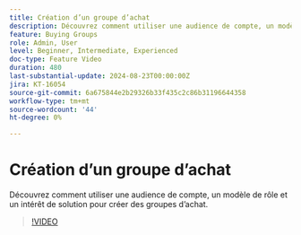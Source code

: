 ```yaml
---
title: Création d’un groupe d’achat
description: Découvrez comment utiliser une audience de compte, un modèle de rôle et un intérêt de solution pour créer des groupes d’achat.
feature: Buying Groups
role: Admin, User
level: Beginner, Intermediate, Experienced
doc-type: Feature Video
duration: 480
last-substantial-update: 2024-08-23T00:00:00Z
jira: KT-16054
source-git-commit: 6a675844e2b29326b33f435c2c86b31196644358
workflow-type: tm+mt
source-wordcount: '44'
ht-degree: 0%

---
```



# Création d’un groupe d’achat

Découvrez comment utiliser une audience de compte, un modèle de rôle et un intérêt de solution pour créer des groupes d’achat.

>[!VIDEO](https://video.tv.adobe.com/v/3451763/?learn=on&captions=fre_fr)
